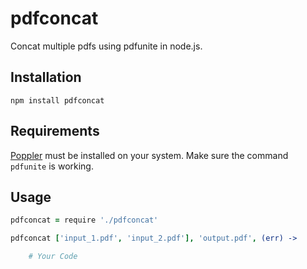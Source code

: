 # pdfconcat

Concat multiple pdfs using pdfunite in node.js.

## Installation

	npm install pdfconcat
	
## Requirements

[Poppler](http://poppler.freedesktop.org) must be installed on your system. Make sure the command `pdfunite` is working.
	
## Usage

```coffee
pdfconcat = require './pdfconcat'

pdfconcat ['input_1.pdf', 'input_2.pdf'], 'output.pdf', (err) ->

	# Your Code
```

